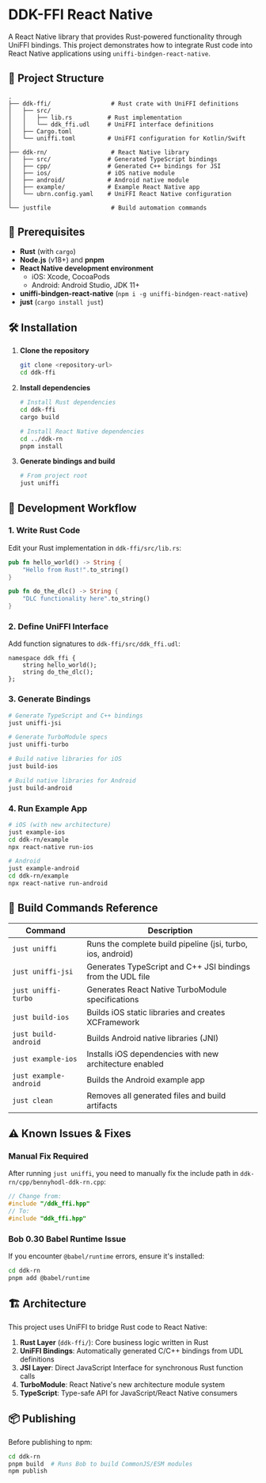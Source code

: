 # DDK-FFI React Native

A React Native library that provides Rust-powered functionality through UniFFI bindings. This project demonstrates how to integrate Rust code into React Native applications using `uniffi-bindgen-react-native`.

## 📁 Project Structure

```
.
├── ddk-ffi/                 # Rust crate with UniFFI definitions
│   ├── src/
│   │   ├── lib.rs          # Rust implementation
│   │   └── ddk_ffi.udl     # UniFFI interface definitions
│   ├── Cargo.toml
│   └── uniffi.toml         # UniFFI configuration for Kotlin/Swift
│
├── ddk-rn/                  # React Native library
│   ├── src/                # Generated TypeScript bindings
│   ├── cpp/                # Generated C++ bindings for JSI
│   ├── ios/                # iOS native module
│   ├── android/            # Android native module
│   ├── example/            # Example React Native app
│   └── ubrn.config.yaml    # UniFFI React Native configuration
│
└── justfile                 # Build automation commands
```

## 🚀 Prerequisites

- **Rust** (with `cargo`)
- **Node.js** (v18+) and **pnpm**
- **React Native development environment**
  - iOS: Xcode, CocoaPods
  - Android: Android Studio, JDK 11+
- **uniffi-bindgen-react-native** (`npm i -g uniffi-bindgen-react-native`)
- **just** (`cargo install just`)

## 🛠️ Installation

1. **Clone the repository**

   ```bash
   git clone <repository-url>
   cd ddk-ffi
   ```

2. **Install dependencies**

   ```bash
   # Install Rust dependencies
   cd ddk-ffi
   cargo build

   # Install React Native dependencies
   cd ../ddk-rn
   pnpm install
   ```

3. **Generate bindings and build**
   ```bash
   # From project root
   just uniffi
   ```

## 🔧 Development Workflow

### 1. Write Rust Code

Edit your Rust implementation in `ddk-ffi/src/lib.rs`:

```rust
pub fn hello_world() -> String {
    "Hello from Rust!".to_string()
}

pub fn do_the_dlc() -> String {
    "DLC functionality here".to_string()
}
```

### 2. Define UniFFI Interface

Add function signatures to `ddk-ffi/src/ddk_ffi.udl`:

```udl
namespace ddk_ffi {
    string hello_world();
    string do_the_dlc();
};
```

### 3. Generate Bindings

```bash
# Generate TypeScript and C++ bindings
just uniffi-jsi

# Generate TurboModule specs
just uniffi-turbo

# Build native libraries for iOS
just build-ios

# Build native libraries for Android
just build-android
```

### 4. Run Example App

```bash
# iOS (with new architecture)
just example-ios
cd ddk-rn/example
npx react-native run-ios

# Android
just example-android
cd ddk-rn/example
npx react-native run-android
```

## 📝 Build Commands Reference

| Command                | Description                                                 |
| ---------------------- | ----------------------------------------------------------- |
| `just uniffi`          | Runs the complete build pipeline (jsi, turbo, ios, android) |
| `just uniffi-jsi`      | Generates TypeScript and C++ JSI bindings from the UDL file |
| `just uniffi-turbo`    | Generates React Native TurboModule specifications           |
| `just build-ios`       | Builds iOS static libraries and creates XCFramework         |
| `just build-android`   | Builds Android native libraries (JNI)                       |
| `just example-ios`     | Installs iOS dependencies with new architecture enabled     |
| `just example-android` | Builds the Android example app                              |
| `just clean`           | Removes all generated files and build artifacts             |

## ⚠️ Known Issues & Fixes

### Manual Fix Required

After running `just uniffi`, you need to manually fix the include path in `ddk-rn/cpp/bennyhodl-ddk-rn.cpp`:

```cpp
// Change from:
#include "/ddk_ffi.hpp"
// To:
#include "ddk_ffi.hpp"
```

### Bob 0.30 Babel Runtime Issue

If you encounter `@babel/runtime` errors, ensure it's installed:

```bash
cd ddk-rn
pnpm add @babel/runtime
```

## 🏗️ Architecture

This project uses UniFFI to bridge Rust code to React Native:

1. **Rust Layer** (`ddk-ffi/`): Core business logic written in Rust
2. **UniFFI Bindings**: Automatically generated C/C++ bindings from UDL definitions
3. **JSI Layer**: Direct JavaScript Interface for synchronous Rust function calls
4. **TurboModule**: React Native's new architecture module system
5. **TypeScript**: Type-safe API for JavaScript/React Native consumers

## 📦 Publishing

Before publishing to npm:

```bash
cd ddk-rn
pnpm build  # Runs Bob to build CommonJS/ESM modules
npm publish
```
